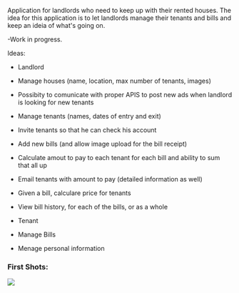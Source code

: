 Application for landlords who need to keep up with their rented houses.
The idea for this application is to let landlords manage their tenants and bills
and keep an ideia of what's going on.

-Work in progress.

Ideas:
- Landlord
 - Manage houses (name, location, max number of tenants, images)
 - Possibity to comunicate with proper APIS to post new ads when landlord is looking for new tenants
 - Manage tenants (names, dates of entry and exit)
 - Invite tenants so that he can check his account
 - Add new bills (and allow image upload for the bill receipt)
 - Calculate amout to pay to each tenant for each bill and ability to sum that all up
 - Email tenants with amount to pay (detailed information as well)
 - Given a bill, calculare price for tenants
 - View bill history, for each of the bills, or as a whole

- Tenant
 - Manage Bills
 - Menage personal information


### First Shots:
<img src="https://dl.dropboxusercontent.com/u/2001692/applications/Bills/bills_dashboard.png">